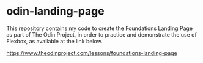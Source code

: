 # odin-landing-page

This repository contains my code to create the Foundations Landing Page as part of The Odin Project,
in order to practice and demonstrate the use of Flexbox, as available at the link below.

https://www.theodinproject.com/lessons/foundations-landing-page